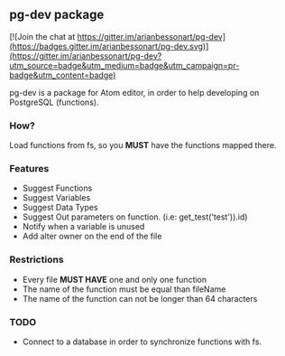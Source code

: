 ## pg-dev package

[![Join the chat at https://gitter.im/arianbessonart/pg-dev](https://badges.gitter.im/arianbessonart/pg-dev.svg)](https://gitter.im/arianbessonart/pg-dev?utm_source=badge&utm_medium=badge&utm_campaign=pr-badge&utm_content=badge)

pg-dev is a package for Atom editor, in order to help developing on PostgreSQL (functions).

### How?
Load functions from fs, so you **MUST** have the functions mapped there.

### Features
* Suggest Functions
* Suggest Variables
* Suggest Data Types
* Suggest Out parameters on function. (i.e: get_test('test')).id)
* Notify when a variable is unused
* Add alter owner on the end of the file


### Restrictions
* Every file **MUST HAVE** one and only one function
* The name of the function must be equal than fileName
* The name of the function can not be longer than 64 characters

### TODO
* Connect to a database in order to synchronize functions with fs.
